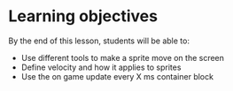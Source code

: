 # Learning objectives

By the end of this lesson, students will be able to:

- Use different tools to make a sprite move on the screen
- Define velocity and how it applies to sprites
- Use the on game update every X ms container block
